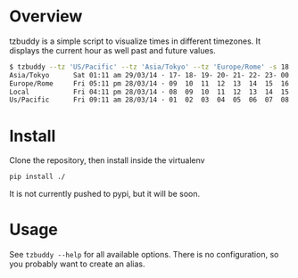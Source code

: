 Overview
=========

tzbuddy is a simple script to visualize times in different timezones.
It displays the current hour as well past and future values.

```bash
$ tzbuddy --tz 'US/Pacific' --tz 'Asia/Tokyo' --tz 'Europe/Rome' -s 18
Asia/Tokyo      Sat 01:11 am 29/03/14 · 17- 18- 19- 20- 21- 22- 23- 00 | 01 | 02  03  04  05  06  07  08  09  10
Europe/Rome     Fri 05:11 pm 28/03/14 · 09  10  11  12  13  14  15  16 | 17 | 18  19  20  21  22  23  00+ 01+ 02+
Local           Fri 04:11 pm 28/03/14 · 08  09  10  11  12  13  14  15 | 16 | 17  18  19  20  21  22  23  00+ 01+
Us/Pacific      Fri 09:11 am 28/03/14 · 01  02  03  04  05  06  07  08 | 09 | 10  11  12  13  14  15  16  17  18
```

Install
========
Clone the repository, then install inside the virtualenv
```bash
pip install ./
```

It is not currently pushed to pypi, but it will be soon.


Usage
=======

See `tzbuddy --help` for all available options. There is no configuration, so you probably want to create an alias.

